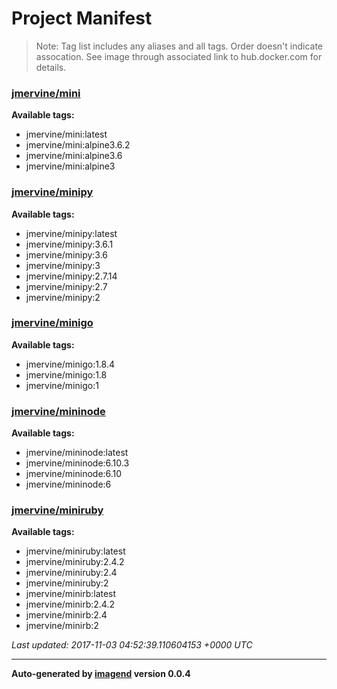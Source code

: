 # Project Manifest
> Note: Tag list includes any aliases and all tags. Order doesn't indicate
> assocation. See image through associated link to hub.docker.com for details.


### [jmervine/mini](https://hub.docker.com/r/jmervine/mini/)

**Available tags:**

- jmervine/mini:latest
- jmervine/mini:alpine3.6.2
- jmervine/mini:alpine3.6
- jmervine/mini:alpine3

### [jmervine/minipy](https://hub.docker.com/r/jmervine/minipy/)

**Available tags:**

- jmervine/minipy:latest
- jmervine/minipy:3.6.1
- jmervine/minipy:3.6
- jmervine/minipy:3
- jmervine/minipy:2.7.14
- jmervine/minipy:2.7
- jmervine/minipy:2

### [jmervine/minigo](https://hub.docker.com/r/jmervine/minigo/)

**Available tags:**

- jmervine/minigo:1.8.4
- jmervine/minigo:1.8
- jmervine/minigo:1

### [jmervine/mininode](https://hub.docker.com/r/jmervine/mininode/)

**Available tags:**

- jmervine/mininode:latest
- jmervine/mininode:6.10.3
- jmervine/mininode:6.10
- jmervine/mininode:6

### [jmervine/miniruby](https://hub.docker.com/r/jmervine/miniruby/)

**Available tags:**

- jmervine/miniruby:latest
- jmervine/miniruby:2.4.2
- jmervine/miniruby:2.4
- jmervine/miniruby:2
- jmervine/minirb:latest
- jmervine/minirb:2.4.2
- jmervine/minirb:2.4
- jmervine/minirb:2


_Last updated: 2017-11-03 04:52:39.110604153 +0000 UTC_

---
**Auto-generated by [imagend](https://github.com/jmervine/imagend) version 0.0.4**
